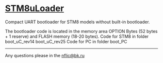 # [STM8uLoader](http://nflic.ru/STM8/STM8uLoader/index.html)

Compact UART bootloader for STM8 models without built-in bootloader.

The bootloader code is located in the memory area OPTION Bytes (52 bytes + 1 reserve) and FLASH memory (18-20 bytes).
Code for STM8 in folder
    boot_uC_rev14
    boot_uC_rev25
Code for PC in folder
    boot_PC
***
Any questions please in the nflic@bk.ru
